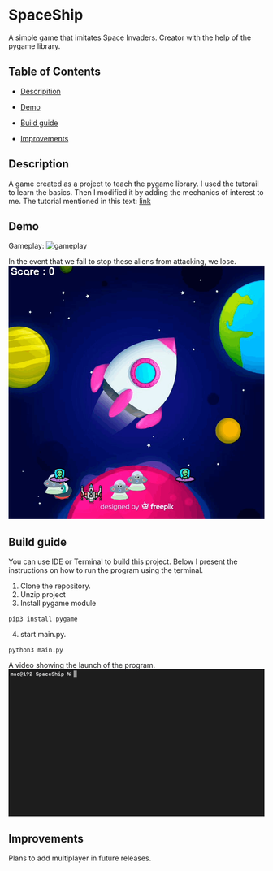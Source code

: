 # SpaceShip
A simple game that imitates Space Invaders. Creator with the help of the pygame library.
## Table of Contents

- [Descripition](#description)

- [Demo](#demo)

- [Build guide](#build-guide)

- [Improvements](#improvements)

## Description
A game created as a project to teach the pygame library. I used the tutorail to learn the basics. Then I modified it by adding the mechanics of interest to me. The tutorial mentioned in this text: [link](https://www.youtube.com/watch?v=FfWpgLFMI7w)
## Demo
Gameplay:
<img src="readme_files/spaceship_gameplay.gif" alt="gameplay" width="796"/> 

In the event that we fail to stop these aliens from attacking, we lose.
<img src="readme_files/game_over.gif" alt="game_over" width="796"/> 


## Build guide

You can use IDE or Terminal to build this project. Below I present the instructions on how to run the program using the terminal.

1. Clone the repository.
2. Unzip project
3. Install pygame module
 ```
 pip3 install pygame
```
4. start main.py.
```
python3 main.py
```
A video showing the launch of the program.
<img src="readme_files/starting_spaceship.gif" alt="starting" width="796"/> 

## Improvements
Plans to add multiplayer in future releases.
